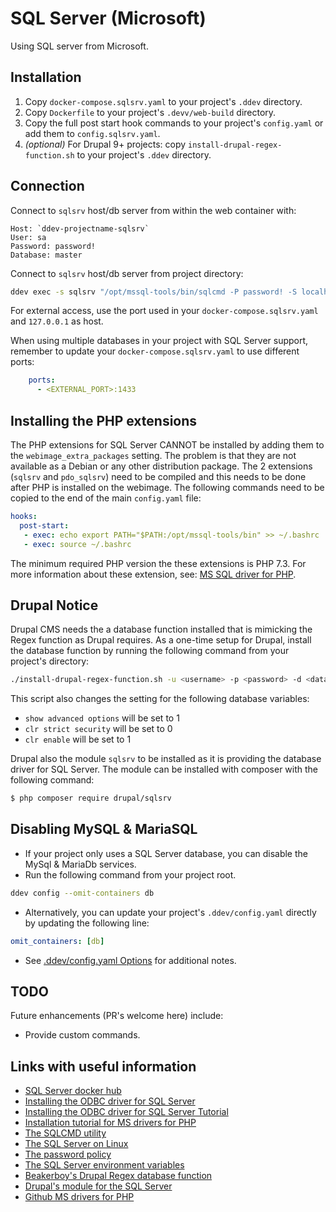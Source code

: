 # SQL Server (Microsoft)

Using SQL server from Microsoft.

## Installation

1. Copy `docker-compose.sqlsrv.yaml` to your project's `.ddev` directory.
2. Copy `Dockerfile` to your project's `.devv/web-build` directory.
3. Copy the full post start hook commands to your project's `config.yaml` or add them to `config.sqlsrv.yaml`.
4. *(optional)* For Drupal 9+ projects: copy `install-drupal-regex-function.sh` to your project's `.ddev` directory.

## Connection

Connect to `sqlsrv` host/db server from within the web container with:

```
Host: `ddev-projectname-sqlsrv`
User: sa
Password: password!
Database: master
```

Connect to `sqlsrv` host/db server from project directory:

```bash
ddev exec -s sqlsrv "/opt/mssql-tools/bin/sqlcmd -P password! -S localhost -U sa -d master"
```

For external access, use the port used in your `docker-compose.sqlsrv.yaml` and `127.0.0.1` as host.

When using multiple databases in your project with SQL Server support, remember to update your `docker-compose.sqlsrv.yaml` to use different ports:

```yaml
    ports:
      - <EXTERNAL_PORT>:1433
```

## Installing the PHP extensions

The PHP extensions for SQL Server CANNOT be installed by adding them to the `webimage_extra_packages` setting. The problem is that they are not available as a Debian or any other distribution package. The 2 extensions (`sqlsrv` and `pdo_sqlsrv`) need to be compiled and this needs to be done after PHP is installed on the webimage. The following commands need to be copied to the end of the main `config.yaml` file:

```yaml
hooks:
  post-start:
   - exec: echo export PATH="$PATH:/opt/mssql-tools/bin" >> ~/.bashrc
   - exec: source ~/.bashrc
```

The minimum required PHP version the these extensions is PHP 7.3. For more information about these extension, see: [MS SQL driver for PHP](https://github.com/microsoft/msphpsql).


## Drupal Notice

Drupal CMS needs the a database function installed that is mimicking the Regex function as Drupal requires. As a one-time setup for Drupal, install the database function by running the following command from your project's directory:

```bash
./install-drupal-regex-function.sh -u <username> -p <password> -d <database>
```

This script also changes the setting for the following database variables:
* `show advanced options` will be set to 1
* `clr strict security` will be set to 0
* `clr enable` will be set to 1

Drupal also the module `sqlsrv` to be installed as it is providing the database driver for SQL Server. The module can be installed with composer with the following command:

```bash
$ php composer require drupal/sqlsrv
```

## Disabling MySQL & MariaSQL

* If your project only uses a SQL Server database, you can disable the MySql & MariaDb services.
* Run the following command from your project root.

```bash
ddev config --omit-containers db
```

* Alternatively, you can update your project's `.ddev/config.yaml` directly by updating the following line:

```yaml
omit_containers: [db]
```

* See [.ddev/config.yaml Options](https://ddev.readthedocs.io/en/stable/users/extend/config_yaml/) for additional notes.

## TODO

Future enhancements (PR's welcome here) include:

* Provide custom commands.

## Links with useful information

* [SQL Server docker hub](https://hub.docker.com/_/microsoft-mssql-server)
* [Installing the ODBC driver for SQL Server](https://docs.microsoft.com/en-us/sql/connect/odbc/linux-mac/installing-the-microsoft-odbc-driver-for-sql-server)
* [Installing the ODBC driver for SQL Server Tutorial](https://docs.microsoft.com/en-us/sql/connect/php/installation-tutorial-linux-mac)
* [Installation tutorial for MS drivers for PHP](https://docs.microsoft.com/en-us/sql/connect/php/installation-tutorial-linux-mac)
* [The SQLCMD utility](https://docs.microsoft.com/en-us/sql/tools/sqlcmd-utility)
* [The SQL Server on Linux](https://docs.microsoft.com/en-us/sql/linux/sql-server-linux-overview)
* [The password policy](https://docs.microsoft.com/en-us/sql/relational-databases/security/password-policy)
* [The SQL Server environment variables](https://docs.microsoft.com/en-us/sql/linux/sql-server-linux-configure-environment-variables)
* [Beakerboy's Drupal Regex database function](https://github.com/Beakerboy/drupal-sqlsrv-regex)
* [Drupal's module for the SQL Server](https://www.drupal.org/project/sqlsrv)
* [Github MS drivers for PHP](https://github.com/microsoft/msphpsql)
